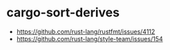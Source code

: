 # cargo-sort-derives

- https://github.com/rust-lang/rustfmt/issues/4112
- https://github.com/rust-lang/style-team/issues/154
